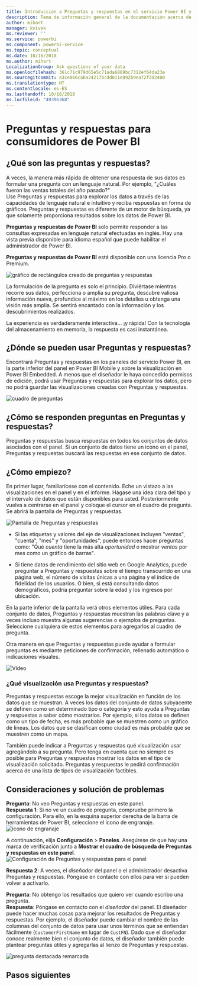 ```yaml
---
title: Introducción a Preguntas y respuestas en el servicio Power BI y Power BI Desktop
description: Tema de información general de la documentación acerca de las consultas en lenguaje natural de Preguntas y respuestas de Power BI.
author: mihart
manager: kvivek
ms.reviewer: ''
ms.service: powerbi
ms.component: powerbi-service
ms.topic: conceptual
ms.date: 10/16/2018
ms.author: mihart
LocalizationGroup: Ask questions of your data
ms.openlocfilehash: 361c71c979d65e5c71ada6889bc7312ef64da23e
ms.sourcegitcommit: a3ce866caba24217bcdd011e892b9ea72f3d2400
ms.translationtype: HT
ms.contentlocale: es-ES
ms.lasthandoff: 10/18/2018
ms.locfileid: "49396368"
---
```

# <a name="qa-for-power-bi-consumers"></a>Preguntas y respuestas para **consumidores** de Power BI
## <a name="what-is-qa"></a>¿Qué son las preguntas y respuestas?
A veces, la manera más rápida de obtener una respuesta de sus datos es formular una pregunta con un lenguaje natural. Por ejemplo, "¿Cuáles fueron las ventas totales del año pasado?"  
Use Preguntas y respuestas para explorar los datos a través de las capacidades de lenguaje natural e intuitivo y reciba respuestas en forma de gráficos. Preguntas y respuestas es diferente de un motor de búsqueda, ya que solamente proporciona resultados sobre los datos de Power BI.

**Preguntas y respuestas de Power BI** solo permite responder a las consultas expresadas en lenguaje natural efectuadas en inglés. Hay una vista previa disponible para idioma español que puede habilitar el administrador de Power BI.

**Preguntas y respuestas de Power BI** está disponible con una licencia Pro o Premium. 
>

![gráfico de rectángulos creado de preguntas y respuestas](media/end-user-q-and-a/power-bi-qna.png)

La formulación de la pregunta es solo el principio.  Diviértase mientras recorre sus datos, perfecciona o amplía su pregunta, descubre valiosa información nueva, profundice al máximo en los detalles u obtenga una visión más amplia. Se sentirá encantado con la información y los descubrimientos realizados.

La experiencia es verdaderamente interactiva... ¡y rápida! Con la tecnología del almacenamiento en memoria, la respuesta es casi instantánea.

## <a name="where-can-i-use-qa"></a>¿Dónde se pueden usar Preguntas y respuestas?
Encontrará Preguntas y respuestas en los paneles del servicio Power BI, en la parte inferior del panel en Power BI Mobile y sobre la visualización en Power BI Embedded. A menos que el diseñador le haya concedido permisos de edición, podrá usar Preguntas y respuestas para explorar los datos, pero no podrá guardar las visualizaciones creadas con Preguntas y respuestas.

![cuadro de preguntas](media/end-user-q-and-a/powerbi-qna.png)

## <a name="how-does-qa-know-how-to-answer-questions"></a>¿Cómo se responden preguntas en Preguntas y respuestas?
Preguntas y respuestas busca respuestas en todos los conjuntos de datos asociados con el panel. Si un conjunto de datos tiene un icono en el panel, Preguntas y respuestas buscará las respuestas en ese conjunto de datos. 

## <a name="how-do-i-start"></a>¿Cómo empiezo?
En primer lugar, familiarícese con el contenido. Eche un vistazo a las visualizaciones en el panel y en el informe. Hágase una idea clara del tipo y el intervalo de datos que están disponibles para usted. Posteriormente vuelva a centrarse en el panel y coloque el cursor en el cuadro de pregunta. Se abrirá la pantalla de Preguntas y respuestas.

![Pantalla de Preguntas y respuestas](media/end-user-q-and-a/power-bi-qna-screen.png) 

* Si las etiquetas y valores del eje de visualizaciones incluyen "ventas", "cuenta", "mes" y "oportunidades", puede entonces hacer preguntas como: "Qué *cuenta* tiene la más alta *oportunidad* o mostrar *ventas* por mes como un gráfico de barras".

* Si tiene datos de rendimiento del sitio web en Google Analytics, puede preguntar a Preguntas y respuestas sobre el tiempo transcurrido en una página web, el número de visitas únicas a una página y el índice de fidelidad de los usuarios. O bien, si está consultando datos demográficos, podría preguntar sobre la edad y los ingresos por ubicación.

En la parte inferior de la pantalla verá otros elementos útiles. Para cada conjunto de datos, Preguntas y respuestas muestran las palabras clave y a veces incluso muestra algunas sugerencias o ejemplos de preguntas. Seleccione cualquiera de estos elementos para agregarlos al cuadro de pregunta. 

Otra manera en que Preguntas y respuestas puede ayudar a formular preguntas es mediante peticiones de confirmación, rellenado automático o indicaciones visuales. 

![Vídeo](media/end-user-q-and-a/qa.gif) 


### <a name="which-visualization-does-qa-use"></a>¿Qué visualización usa Preguntas y respuestas?
Preguntas y respuestas escoge la mejor visualización en función de los datos que se muestran. A veces los datos del conjunto de datos subyacente se definen como un determinado tipo o categoría y esto ayuda a Preguntas y respuestas a saber cómo mostrarlos. Por ejemplo, si los datos se definen como un tipo de fecha, es más probable que se muestren como un gráfico de líneas. Los datos que se clasifican como ciudad es más probable que se muestren como un mapa.

También puede indicar a Preguntas y respuestas qué visualización usar agregándolo a su pregunta. Pero tenga en cuenta que no siempre es posible para Preguntas y respuestas mostrar los datos en el tipo de visualización solicitado. Preguntas y respuestas le pedirá confirmación acerca de una lista de tipos de visualización factibles.

## <a name="considerations-and-troubleshooting"></a>Consideraciones y solución de problemas
**Pregunta**: No veo Preguntas y respuestas en este panel.    
**Respuesta 1**: Si no ve un cuadro de pregunta, compruebe primero la configuración. Para ello, en la esquina superior derecha de la barra de herramientas de Power BI, seleccione el icono de engranaje.   
![icono de engranaje](media/end-user-q-and-a/power-bi-settings.png)

A continuación, elija **Configuración** > **Paneles**. Asegúrese de que hay una marca de verificación junto a **Mostrar el cuadro de búsqueda de Preguntas y respuestas en este panel**.
![Configuración de Preguntas y respuestas para el panel](media/end-user-q-and-a/power-bi-turn-on.png)  


**Respuesta 2**: A veces, el *diseñador* del panel o el administrador desactiva Preguntas y respuestas. Póngase en contacto con ellos para ver si pueden volver a activarlo.   

**Pregunta**: No obtengo los resultados que quiero ver cuando escribo una pregunta.    
**Respuesta**: Póngase en contacto con el *diseñador* del panel. El diseñador puede hacer muchas cosas para mejorar los resultados de Preguntas y respuestas. Por ejemplo, el diseñador puede cambiar el nombre de las columnas del conjunto de datos para usar unos términos que se entiendan fácilmente (`CustomerFirstName` en lugar de `CustFN`). Dado que el diseñador conoce realmente bien el conjunto de datos, el diseñador también puede plantear preguntas útiles y agregarlas al lienzo de Preguntas y respuestas.

![pregunta destacada remarcada](media/end-user-q-and-a/power-bi-featured-q.png)

## <a name="next-steps"></a>Pasos siguientes

